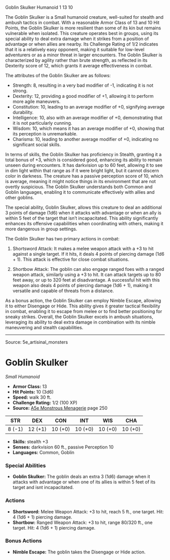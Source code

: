 <MonsterName/>Goblin Skulker</MonsterName>
<CreatureType/>Humanoid</CreatureType>
<CR/>1</CR>
<AC/>13</AC>
<HP/>10</HP>
<summary>The Goblin Skulker is a Small humanoid creature, well-suited for stealth and ambush tactics in combat. With a reasonable Armor Class of 13 and 10 Hit Points, the Goblin Skulker is more resilient than some of its kin but remains vulnerable when isolated. This creature operates best in groups, using its special ability to deal extra damage when it strikes from a position of advantage or when allies are nearby. Its Challenge Rating of 1/2 indicates that it is a relatively easy opponent, making it suitable for low-level adventurers or as a minor threat in larger encounters. The Goblin Skulker is characterized by agility rather than brute strength, as reflected in its Dexterity score of 12, which grants it average effectiveness in combat.</summary>

<detail>

The attributes of the Goblin Skulker are as follows: 

- Strength: 8, resulting in a very bad modifier of -1, indicating it is not strong.
- Dexterity: 12, providing a good modifier of +1, allowing it to perform more agile maneuvers.
- Constitution: 10, leading to an average modifier of +0, signifying average durability.
- Intelligence: 10, also with an average modifier of +0, demonstrating that it is not particularly cunning.
- Wisdom: 10, which means it has an average modifier of +0, showing that its perception is unremarkable.
- Charisma: 10, leading to another average modifier of +0, indicating no significant social skills.

In terms of skills, the Goblin Skulker has proficiency in Stealth, granting it a total bonus of +3, which is considered good, enhancing its ability to remain unseen during encounters. It has darkvision up to 60 feet, allowing it to see in dim light within that range as if it were bright light, but it cannot discern color in darkness. The creature has a passive perception score of 10, which is average, meaning it might notice things in its environment that are not overtly suspicious. The Goblin Skulker understands both Common and Goblin languages, enabling it to communicate effectively with allies and other goblins.

The special ability, Goblin Skulker, allows this creature to deal an additional 3 points of damage (1d6) when it attacks with advantage or when an ally is within 5 feet of the target that isn’t incapacitated. This ability significantly enhances its offensive capabilities when coordinating with others, making it more dangerous in group settings.

The Goblin Skulker has two primary actions in combat:

1. Shortsword Attack: It makes a melee weapon attack with a +3 to hit against a single target. If it hits, it deals 4 points of piercing damage (1d6 + 1). This attack is effective for close combat situations.

2. Shortbow Attack: The goblin can also engage ranged foes with a ranged weapon attack, similarly using a +3 to hit. It can attack targets up to 80 feet away, or up to 320 feet at disadvantage. A successful hit with this weapon also deals 4 points of piercing damage (1d6 + 1), making it versatile and capable of threats from a distance.

As a bonus action, the Goblin Skulker can employ Nimble Escape, allowing it to either Disengage or Hide. This ability gives it greater tactical flexibility in combat, enabling it to escape from melee or to find better positioning for sneaky strikes. Overall, the Goblin Skulker excels in ambush situations, leveraging its ability to deal extra damage in combination with its nimble maneuvering and stealth capabilities.</detail>



---

Source: 5e_artisinal_monsters

# Goblin Skulker

*Small* *Humanoid*

- **Armor Class:** 13
- **Hit Points:** 10 (3d6)
- **Speed:** walk 30 ft.
- **Challenge Rating:** 1/2 (100 XP)
- **Source:** [A5e Monstrous Menagerie](https://enpublishingrpg.com/products/level-up-monstrous-menagerie-a5e) page 250

| STR | DEX | CON | INT | WIS | CHA |
| --- | --- | --- | --- | --- | --- |
| 8 (-1) | 12 (+1) | 10 (+0) | 10 (+0) | 10 (+0) | 10 (+0) |

- **Skills:** stealth +3
- **Senses:** darkvision 60 ft., passive Perception 10
- **Languages:** Common, Goblin

### Special Abilities

- **Goblin Skulker:** The goblin deals an extra 3 (1d6) damage when it attacks with advantage or when one of its allies is within 5 feet of its target and isnt incapacitated.

### Actions

- **Shortsword:** Melee Weapon Attack: +3 to hit, reach 5 ft., one target. Hit: 4 (1d6 + 1) piercing damage.
- **Shortbow:** Ranged Weapon Attack: +3 to hit, range 80/320 ft., one target. Hit: 4 (1d6 + 1) piercing damage.

### Bonus Actions

- **Nimble Escape:** The goblin takes the Disengage or Hide action.




